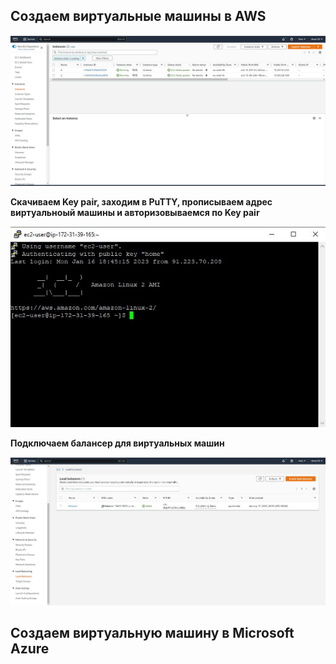## Создаем виртуальные машины в AWS

![Иллюстрация к проекту](https://github.com/dimac123/dimac123/blob/main/Data-engineering/Module5/VPC.JPG)

**Скачиваем Key pair, заходим в PuTTY, прописываем адрес виртуальноый машины и авторизовываемся по Key pair**

![Иллюстрация к проекту](https://github.com/dimac123/dimac123/blob/main/Data-engineering/Module5/VPC2.JPG)

**Подключаем балансер для виртуальных машин**

![Иллюстрация к проекту](https://github.com/dimac123/dimac123/blob/main/Data-engineering/Module5/VPC1.JPG)

## Создаем виртуальную машину в Microsoft Azure
